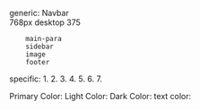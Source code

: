 generic: 
        Navbar   
              768px 
              desktop 
              375 
               
        main-para 
        sidebar 
        image 
        footer 

             
specific: 
       1. 
       2.
       3.
       4.
       5.
       6.
       7.

Primary Color: 
Light Color: 
Dark Color:
text color: 
